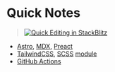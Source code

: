 # Quick Notes

> [![Quick Editing in StackBlitz](https://developer.stackblitz.com/img/open_in_stackblitz.svg)](https://stackblitz.com/github/gitgitWi/quick-notes)

- [Astro](https://astro.build/), [MDX](https://mdxjs.com/), [Preact](https://preactjs.com/)
- [TailwindCSS](https://tailwindcss.com/), [SCSS](https://sass-lang.com/) [module](https://github.com/css-modules/css-modules)
- [GitHub Actions](https://github.com/features/actions)
